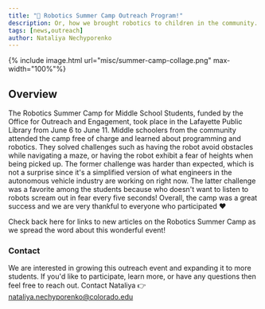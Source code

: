 ```yaml
---
title: "🎉 Robotics Summer Camp Outreach Program!"
description: Or, how we brought robotics to children in the community.
tags: [news,outreach]
author: Nataliya Nechyporenko
---
```


{% include image.html url="misc/summer-camp-collage.png" max-width="100%"%}

## Overview
The Robotics Summer Camp for Middle School Students, funded by the Office for Outreach and Engagement, took place in the Lafayette Public Library from June 6 to June 11. Middle schoolers from the community attended the camp free of charge and learned about programming and robotics. They solved challenges such as having the robot avoid obstacles while navigating a maze, or having the robot exhibit a fear of heights when being picked up. The former challenge was harder than expected, which is not a surprise since it's a simplified version of what engineers in the autonomous vehicle industry are working on right now. The latter challenge was a favorite among the students because who doesn't want to listen to robots scream out in fear every five seconds! Overall, the camp was a great success and we are very thankful to everyone who participated ❤️ 

Check back here for links to new articles on the Robotics Summer Camp as we spread the word about this wonderful event! 


### Contact
We are interested in growing this outreach event and expanding it to more students. If you'd like to participate, learn more, or have any questions then feel free to reach out. Contact Nataliya 👉 [nataliya.nechyporenko@colorado.edu](mailto:nataliya.nechyporenko@colorado.edu)
